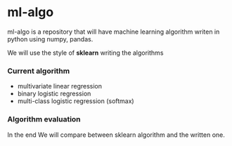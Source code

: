 # ml-algo
ml-algo is a repository that will have machine learning algorithm writen in python using numpy, pandas.

We will use the style of **sklearn** writing the algorithms
### Current algorithm
* multivariate linear regression
* binary logistic regression 
* multi-class logistic regression (softmax)
### Algorithm evaluation
In the end We will compare between sklearn algorithm and the written one.
